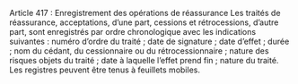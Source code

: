 Article 417 : Enregistrement des opérations de réassurance
Les traités de réassurance, acceptations, d’une part, cessions et rétrocessions, d’autre part, sont enregistrés par ordre chronologique avec les indications suivantes :
numéro d’ordre du traité ;
date de signature ;
date d’effet ;
durée ;
nom du cédant, du cessionnaire ou du rétrocessionnaire ;
nature des risques objets du traité ;
date à laquelle l’effet prend fin ;
nature du traité.
Les registres peuvent être tenus à feuillets mobiles.